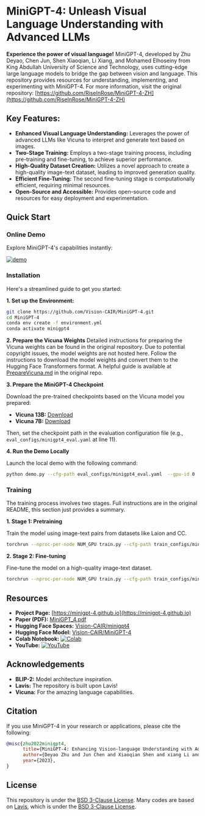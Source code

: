 # MiniGPT-4: Unleash Visual Language Understanding with Advanced LLMs

**Experience the power of visual language!** MiniGPT-4, developed by Zhu Deyao, Chen Jun, Shen Xiaoqian, Li Xiang, and Mohamed Elhoseiny from King Abdullah University of Science and Technology, uses cutting-edge large language models to bridge the gap between vision and language. This repository provides resources for understanding, implementing, and experimenting with MiniGPT-4.  For more information, visit the original repository: [https://github.com/RiseInRose/MiniGPT-4-ZH](https://github.com/RiseInRose/MiniGPT-4-ZH)

## Key Features:

*   **Enhanced Visual Language Understanding:** Leverages the power of advanced LLMs like Vicuna to interpret and generate text based on images.
*   **Two-Stage Training:** Employs a two-stage training process, including pre-training and fine-tuning, to achieve superior performance.
*   **High-Quality Dataset Creation:** Utilizes a novel approach to create a high-quality image-text dataset, leading to improved generation quality.
*   **Efficient Fine-Tuning:** The second fine-tuning stage is computationally efficient, requiring minimal resources.
*   **Open-Source and Accessible:** Provides open-source code and resources for easy deployment and experimentation.

## Quick Start

### Online Demo

Explore MiniGPT-4's capabilities instantly:

[![demo](figs/online_demo.png)](https://minigpt-4.github.io)

### Installation

Here's a streamlined guide to get you started:

**1. Set up the Environment:**

```bash
git clone https://github.com/Vision-CAIR/MiniGPT-4.git
cd MiniGPT-4
conda env create -f environment.yml
conda activate minigpt4
```

**2. Prepare the Vicuna Weights**
Detailed instructions for preparing the Vicuna weights can be found in the original repository. Due to potential copyright issues, the model weights are not hosted here.  Follow the instructions to download the model weights and convert them to the Hugging Face Transformers format.  A helpful guide is available at [PrepareVicuna.md](PrepareVicuna.md) in the original repo.

**3. Prepare the MiniGPT-4 Checkpoint**

Download the pre-trained checkpoints based on the Vicuna model you prepared:

*   **Vicuna 13B:** [Download](https://drive.google.com/file/d/1a4zLvaiDBr-36pasffmgpvH5P7CKmpze/view?usp=share_link)
*   **Vicuna 7B:** [Download](https://drive.google.com/file/d/1RY9jV0dyqLX-o38LrumkKRh6Jtaop58R/view?usp=sharing)

Then, set the checkpoint path in the evaluation configuration file (e.g., `eval_configs/minigpt4_eval.yaml` at line 11).

**4. Run the Demo Locally**

Launch the local demo with the following command:

```bash
python demo.py --cfg-path eval_configs/minigpt4_eval.yaml  --gpu-id 0
```

### Training

The training process involves two stages.  Full instructions are in the original README, this section just provides a summary.

**1. Stage 1: Pretraining**

Train the model using image-text pairs from datasets like Laion and CC.

```bash
torchrun --nproc-per-node NUM_GPU train.py --cfg-path train_configs/minigpt4_stage1_pretrain.yaml
```

**2. Stage 2: Fine-tuning**

Fine-tune the model on a high-quality image-text dataset.

```bash
torchrun --nproc-per-node NUM_GPU train.py --cfg-path train_configs/minigpt4_stage2_finetune.yaml
```

## Resources

*   **Project Page:** [https://minigpt-4.github.io](https://minigpt-4.github.io)
*   **Paper (PDF):** [MiniGPT_4.pdf](MiniGPT_4.pdf)
*   **Hugging Face Spaces:**  [Vision-CAIR/minigpt4](https://huggingface.co/spaces/Vision-CAIR/minigpt4)
*   **Hugging Face Model:** [Vision-CAIR/MiniGPT-4](https://huggingface.co/Vision-CAIR/MiniGPT-4)
*   **Colab Notebook:** [![Colab](https://colab.research.google.com/assets/colab-badge.svg)](https://colab.research.google.com/drive/1OK4kYsZphwt5DXchKkzMBjYF6jnkqh4R?usp=sharing)
*   **YouTube:** [![YouTube](https://badges.aleen42.com/src/youtube.svg)](https://www.youtube.com/watch?v=__tftoxpBAw&feature=youtu.be)

## Acknowledgements

*   **BLIP-2:** Model architecture inspiration.
*   **Lavis:** The repository is built upon Lavis!
*   **Vicuna:** For the amazing language capabilities.

## Citation

If you use MiniGPT-4 in your research or applications, please cite the following:

```bibtex
@misc{zhu2022minigpt4,
      title={MiniGPT-4: Enhancing Vision-language Understanding with Advanced Large Language Models},
      author={Deyao Zhu and Jun Chen and Xiaoqian Shen and xiang Li and Mohamed Elhoseiny},
      year={2023},
}
```

## License

This repository is under the [BSD 3-Clause License](LICENSE.md).
Many codes are based on [Lavis](https://github.com/salesforce/LAVIS), which is under the [BSD 3-Clause License](LICENSE_Lavis.md).